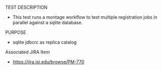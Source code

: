 TEST DESCRIPTION
- This test runs a montage workflow to test multiple registration jobs
in parallel against a sqlite database.

PURPOSE
- sqlite jdbcrc as replica catalog

Associated JIRA Item
- https://jira.isi.edu/browse/PM-770
